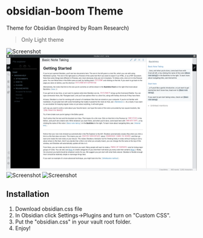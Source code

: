# obsidian-boom Theme
Theme for Obsidian (Inspired by Roam Research)
> Only Light theme

![Screenshot](./roam-3.png)
![Screenshot](./roam-1.png)
![Screenshot](./roam-2.png)
![Screenshot](./backlinks.png)

## Installation
1. Download obsidian.css file
2. In Obsidian click Settings->Plugins and turn on "Custom CSS".
3. Put the "obsidian.css" in your vault root folder.
4. Enjoy!


